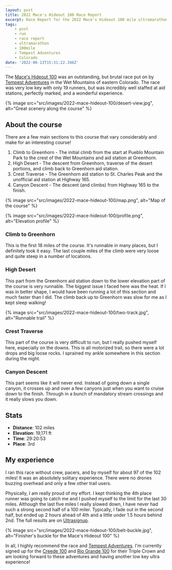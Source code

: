 ```yaml
---
layout: post
title: 2022 Mace's Hideout 100 Race Report
excerpt: Race Report for the 2022 Mace's Hideout 100 mile ultramarathon. I finished 3th in 29:20:53.
tags:
    - post
    - run
    - race report
    - ultramarathon
    - 100mile    
    - Tempest Adventures
    - Colorado
date: '2022-06-13T15:31:22.346Z'
---
```


The [Mace's Hideout 100](https://www.tempestadventures.com/maces-hideout-100/about) was an outstanding, but brutal race put on by [Tempest Adventures](https://www.tempestadventures.com) in the Wet Mountains of eastern Colorado. The race was very low key with only 19 runners, but was incredibly well staffed at aid stations, perfectly marked, and a wonderful experience.

{% image src="src/images/2022-mace-hideout-100/desert-view.jpg", alt="Great scenery along the course" %}

## About the course

There are a few main sections to this course that vary considerably and make for an interesting course!

1. Climb to Greenhorn - The initial climb from the start at Pueblo Mountain Park to the crest of the Wet Mountains and aid station at Greenhorn.
2. High Desert - The descent from Greenhorn, traverse of the desert portions, and climb back to Greenhorn aid station.
3. Crest Traverse - The Greenhorn aid station to St. Charles Peak and the unofficial aid station at Highway 165.
4. Canyon Descent - The descent (and climbs) from Highway 165 to the finish.

{% image src="src/images/2022-mace-hideout-100/map.png", alt="Map of the course" %}

{% image src="src/images/2022-mace-hideout-100/profile.png", alt="Elevation profile" %}

### Climb to Greenhorn
This is the first 18 miles of the course. It's runnable in many places, but I definitely took it easy. The last couple miles of the climb were very loose and quite steep in a number of locations.

### High Desert
This part from the Greenhorn aid station down to the lower elevation part of the course is very runnable. The biggest issue I faced here was the heat. If I was in better shape, I would have been running a lot of this section and much faster than I did. The climb back up to Greenhorn was slow for me as I kept sleep walking!

{% image src="src/images/2022-mace-hideout-100/two-track.jpg", alt="Runnable trail" %}

### Crest Traverse
This part of the course is very difficult to run, but I really pushed myself here, especially on the downs. This is all motorized trail, so there were a lot drops and big loose rocks. I sprained my ankle somewhere in this section during the night.

### Canyon Descent
This part seems like it will never end. Instead of going down a single canyon, it crosses up and over a few canyons just when you want to cruise down to the finish. Through in a bunch of mandatory stream crossings and it really slows you down.

## Stats

- **Distance**: 102 miles
- **Elevation**: 19,171 ft
- **Time**: 29:20:53
- **Place**: 3rd

<div class='strava-embed-placeholder' data-embed-type='activity' data-embed-id='7261930839'></div><script src='https://strava-embeds.com/embed.js'></script>

## My experience

I ran this race without crew, pacers, and by myself for about 97 of the 102 miles! It was an absolutely solitary experience. There were no drones buzzing overhead and only a few other trail users.

Physically, I am really proud of my effort. I kept thinking the 4th place runner was going to catch me and I pushed myself to the limit for the last 30 miles. Although the last five miles I really slowed down, I have never had such a strong second half of a 100 miler. Typically, I fade out in the second half, but ended up 2 hours ahead of 4th and a little under 1.5 hours behind 2nd. The full results are on [Ultrasignup](https://ultrasignup.com/results_event.aspx?did=86298).

{% image src="src/images/2022-mace-hideout-100/belt-buckle.jpg", alt="Finisher's buckle for the Mace's Hideout 100" %}

In all, I highly recommend the race and [Tempest Adventures](https://www.tempestadventures.com). I'm currently signed up for the [Creede 100](https://www.tempestadventures.com/creede-100/about) and [Rio Grande 100](https://www.tempestadventures.com/rio-grande-100/about) for their Triple Crown and am looking forward to these adventures and having another low key ultra experience!